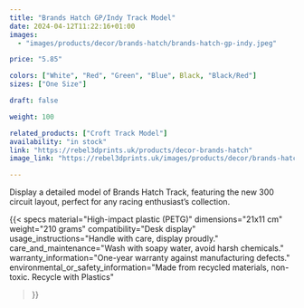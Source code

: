 ```yaml
---
title: "Brands Hatch GP/Indy Track Model"
date: 2024-04-12T11:22:16+01:00
images:
  - "images/products/decor/brands-hatch/brands-hatch-gp-indy.jpeg"

price: "5.85"

colors: ["White", "Red", "Green", "Blue", Black, "Black/Red"]
sizes: ["One Size"]

draft: false

weight: 100

related_products: ["Croft Track Model"]
availability: "in stock"
link: "https://rebel3dprints.uk/products/decor-brands-hatch"
image_link: "https://rebel3dprints.uk/images/products/decor/brands-hatch/brands-hatch-gp-indy.jpeg"

---
```


Display a detailed model of Brands Hatch Track, featuring the new 300 circuit layout, perfect for any racing enthusiast’s collection.

{{< specs
    material="High-impact plastic (PETG)"
    dimensions="21x11 cm"
    weight="210 grams"
    compatibility="Desk display"
    usage_instructions="Handle with care, display proudly."
    care_and_maintenance="Wash with soapy water, avoid harsh chemicals."
    warranty_information="One-year warranty against manufacturing defects."
    environmental_or_safety_information="Made from recycled materials, non-toxic. Recycle with Plastics"
>}}
